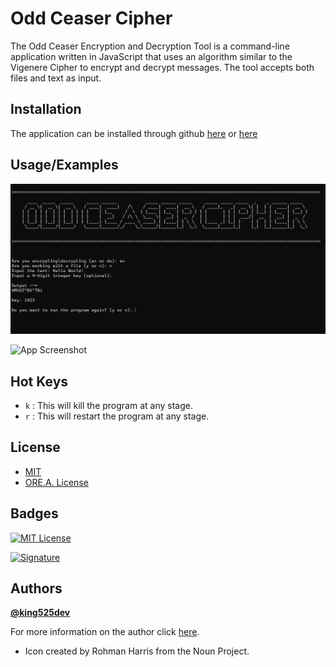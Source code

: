 # Odd Ceaser Cipher

The Odd Ceaser Encryption and Decryption Tool is a command-line application written in JavaScript that uses an
algorithm similar to the Vigenere Cipher to encrypt and decrypt messages. The tool accepts both files and text as
input.

## Installation

The application can be installed through github [here]() or [here]()

## Usage/Examples

![App Screenshot](icons/resources/screenshot-1.png)

![App Screenshot](icons/resources/screenshot-.png)

## Hot Keys

- `k` : This will kill the program at any stage.
- `r` : This will restart the program at any stage.

## License

- [MIT](https://choosealicense.com/licenses/mit/)
- [ORE.A. License](extras/license.txt)

## Badges

[![MIT License](https://img.shields.io/badge/License-MIT-green.svg)](https://choosealicense.com/licenses/mit/)   

[![Signature](https://img.shields.io/badge/Signature-ORE.A.ORIGINAL-brightgreen)](https://choosealicense.com/licenses/mit/)

## Authors

 **[@king525dev](https://github.com/king525dev)**

 For more information on the author click [here](https://king525-portfolio.pages.dev/).

 - Icon created by Rohman Harris from the Noun Project.

 <!-- ORE.A. ORIGINAL -->
